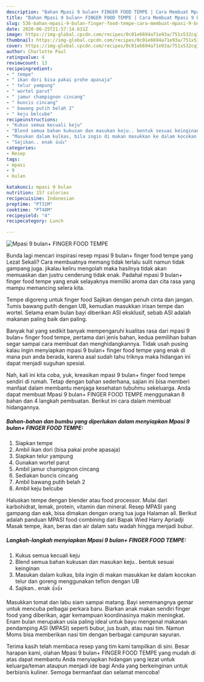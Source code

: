 ```yaml
---
description: "Bahan Mpasi 9 bulan+ FINGER FOOD TEMPE | Cara Membuat Mpasi 9 bulan+ FINGER FOOD TEMPE Yang Lezat"
title: "Bahan Mpasi 9 bulan+ FINGER FOOD TEMPE | Cara Membuat Mpasi 9 bulan+ FINGER FOOD TEMPE Yang Lezat"
slug: 536-bahan-mpasi-9-bulan-finger-food-tempe-cara-membuat-mpasi-9-bulan-finger-food-tempe-yang-lezat
date: 2020-06-25T21:57:14.631Z
image: https://img-global.cpcdn.com/recipes/0c01e6694a71e93a/751x532cq70/mpasi-9-bulan-finger-food-tempe-foto-resep-utama.jpg
thumbnail: https://img-global.cpcdn.com/recipes/0c01e6694a71e93a/751x532cq70/mpasi-9-bulan-finger-food-tempe-foto-resep-utama.jpg
cover: https://img-global.cpcdn.com/recipes/0c01e6694a71e93a/751x532cq70/mpasi-9-bulan-finger-food-tempe-foto-resep-utama.jpg
author: Charlotte Paul
ratingvalue: 4
reviewcount: 13
recipeingredient:
- " tempe"
- " ikan dori bisa pakai prohe apasaja"
- " telur yampung"
- " wortel parut"
- " jamur champignon cincang"
- " buncis cincang"
- " bawang putih belah 2"
- " keju belcube"
recipeinstructions:
- "Kukus semua kecuali keju"
- "Blend semua bahan kukusan dan masukan keju.. bentuk sesuai keinginan"
- "Masukan dalam kulkas, bila ingin di makan masukkan ke dalam kocokan telur dan goreng menggunakan teflon dengan UB"
- "Sajikan.. enak 👍👍"
categories:
- Resep
tags:
- mpasi
- 9
- bulan

katakunci: mpasi 9 bulan 
nutrition: 157 calories
recipecuisine: Indonesian
preptime: "PT31M"
cooktime: "PT48M"
recipeyield: "4"
recipecategory: Lunch

---
```



![Mpasi 9 bulan+ FINGER FOOD TEMPE](https://img-global.cpcdn.com/recipes/0c01e6694a71e93a/751x532cq70/mpasi-9-bulan-finger-food-tempe-foto-resep-utama.jpg)

Bunda lagi mencari inspirasi resep mpasi 9 bulan+ finger food tempe yang Lezat Sekali? Cara membuatnya memang tidak terlalu sulit namun tidak gampang juga. jikalau keliru mengolah maka hasilnya tidak akan memuaskan dan justru cenderung tidak enak. Padahal mpasi 9 bulan+ finger food tempe yang enak selayaknya memiliki aroma dan cita rasa yang mampu memancing selera kita.

Tempe digoreng untuk finger food Sajikan dengan penuh cinta dan jangan. Tumis bawang putih dengan UB, kemudian masukkan irisan tempe dan wortel. Selama enam bulan bayi diberikan ASI eksklusif, sebab ASI adalah makanan paling baik dan paling.

Banyak hal yang sedikit banyak mempengaruhi kualitas rasa dari mpasi 9 bulan+ finger food tempe, pertama dari jenis bahan, kedua pemilihan bahan segar sampai cara membuat dan menghidangkannya. Tidak usah pusing kalau ingin menyiapkan mpasi 9 bulan+ finger food tempe yang enak di mana pun anda berada, karena asal sudah tahu triknya maka hidangan ini dapat menjadi suguhan spesial.


Nah, kali ini kita coba, yuk, kreasikan mpasi 9 bulan+ finger food tempe sendiri di rumah. Tetap dengan bahan sederhana, sajian ini bisa memberi manfaat dalam membantu menjaga kesehatan tubuhmu sekeluarga. Anda dapat membuat Mpasi 9 bulan+ FINGER FOOD TEMPE menggunakan 8 bahan dan 4 langkah pembuatan. Berikut ini cara dalam membuat hidangannya.

<!--inarticleads1-->

##### Bahan-bahan dan bumbu yang diperlukan dalam menyiapkan Mpasi 9 bulan+ FINGER FOOD TEMPE:

1. Siapkan  tempe
1. Ambil  ikan dori (bisa pakai prohe apasaja)
1. Siapkan  telur yampung
1. Gunakan  wortel parut
1. Ambil  jamur champignon cincang
1. Sediakan  buncis cincang
1. Ambil  bawang putih belah 2
1. Ambil  keju belcube


Haluskan tempe dengan blender atau food processor. Mulai dari karbohidrat, lemak, protein, vitamin dan mineral. Resep MPASI yang gampang dan eak, bisa dimakan dengan orang tua juga Halaman all. Berikut adalah panduan MPASI food combining dari Bapak Wied Harry Apriadji  Masak tempe, ikan, beras dan air dalam satu wadah hingga menjadi bubur. 

<!--inarticleads2-->

##### Langkah-langkah menyiapkan Mpasi 9 bulan+ FINGER FOOD TEMPE:

1. Kukus semua kecuali keju
1. Blend semua bahan kukusan dan masukan keju.. bentuk sesuai keinginan
1. Masukan dalam kulkas, bila ingin di makan masukkan ke dalam kocokan telur dan goreng menggunakan teflon dengan UB
1. Sajikan.. enak 👍👍


Masukkan tomat dan labu siam sampai matang. Bayi sememangnya gemar untuk mencuba pelbagai perkara baru. Biarkan anak makan sendiri finger food yang diberikan, agar kemampuan koordinasinya makin meningkat. Enam bulan merupakan usia paling ideal untuk bayu mengenal makanan pendamping ASI (MPASI) seperti bubur, jus buah, atau nasi tim. Namun Moms bisa memberikan nasi tim dengan berbagai campuran sayuran. 

Terima kasih telah membaca resep yang tim kami tampilkan di sini. Besar harapan kami, olahan Mpasi 9 bulan+ FINGER FOOD TEMPE yang mudah di atas dapat membantu Anda menyiapkan hidangan yang lezat untuk keluarga/teman ataupun menjadi ide bagi Anda yang berkeinginan untuk berbisnis kuliner. Semoga bermanfaat dan selamat mencoba!
